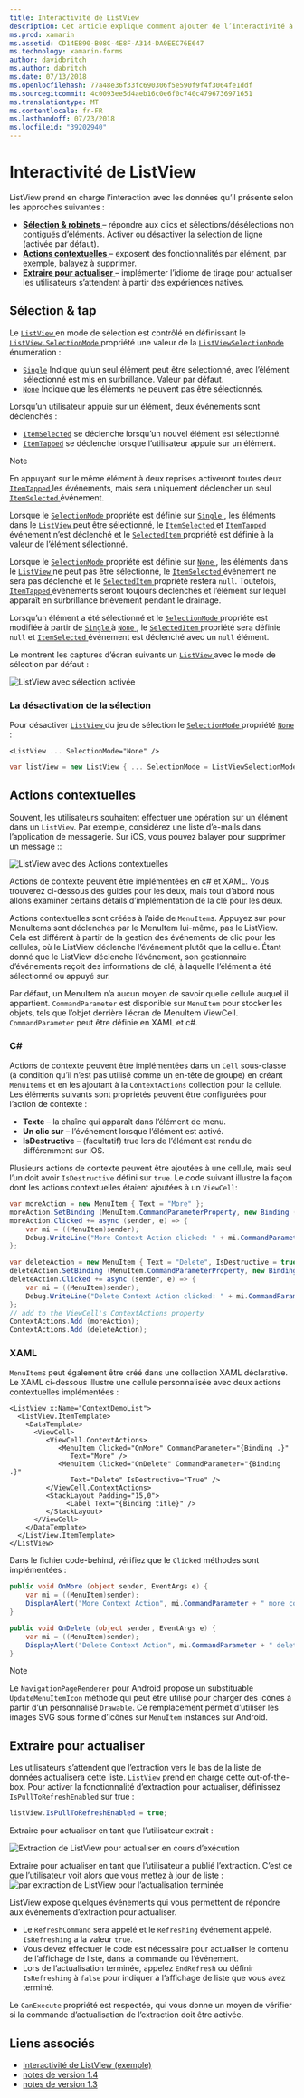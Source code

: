 ```yaml
---
title: Interactivité de ListView
description: Cet article explique comment ajouter de l’interactivité à un ListView Xamarin.Forms en implémentant les sélections, les actions de contexte et les extraire pour actualiser.
ms.prod: xamarin
ms.assetid: CD14EB90-B08C-4E8F-A314-DA0EEC76E647
ms.technology: xamarin-forms
author: davidbritch
ms.author: dabritch
ms.date: 07/13/2018
ms.openlocfilehash: 77a48e36f33fc690306f5e590f9f4f3064fe1ddf
ms.sourcegitcommit: 4c0093ee5d4aeb16c0e6f0c740c4796736971651
ms.translationtype: MT
ms.contentlocale: fr-FR
ms.lasthandoff: 07/23/2018
ms.locfileid: "39202940"
---
```

# <a name="listview-interactivity"></a>Interactivité de ListView

ListView prend en charge l’interaction avec les données qu’il présente selon les approches suivantes :

- [**Sélection & robinets** ](#selectiontaps) &ndash; répondre aux clics et sélections/désélections non contiguës d’éléments. Activer ou désactiver la sélection de ligne (activée par défaut).
- [**Actions contextuelles** ](#Context_Actions) &ndash; exposent des fonctionnalités par élément, par exemple, balayez à supprimer.
- [**Extraire pour actualiser** ](#Pull_to_Refresh) &ndash; implémenter l’idiome de tirage pour actualiser les utilisateurs s’attendent à partir des expériences natives.

<a name="selectiontaps" />

## <a name="selection--taps"></a>Sélection & tap

Le [ `ListView` ](xref:Xamarin.Forms.ListView) en mode de sélection est contrôlé en définissant le [ `ListView.SelectionMode` ](xref:Xamarin.Forms.ListView.SelectionMode) propriété une valeur de la [ `ListViewSelectionMode` ](xref:Xamarin.Forms.ListViewSelectionMode) énumération :

- [`Single`](xref:Xamarin.Forms.ListViewSelectionMode.Single) Indique qu’un seul élément peut être sélectionné, avec l’élément sélectionné est mis en surbrillance. Valeur par défaut.
- [`None`](xref:Xamarin.Forms.ListViewSelectionMode.None) Indique que les éléments ne peuvent pas être sélectionnés.

Lorsqu’un utilisateur appuie sur un élément, deux événements sont déclenchés :

- [`ItemSelected`](xref:Xamarin.Forms.ListView.ItemSelected) se déclenche lorsqu’un nouvel élément est sélectionné.
- [`ItemTapped`](xref:Xamarin.Forms.ListView.ItemTapped) se déclenche lorsque l’utilisateur appuie sur un élément.

> [!NOTE]
> En appuyant sur le même élément à deux reprises activeront toutes deux [ `ItemTapped` ](xref:Xamarin.Forms.ListView.ItemTapped) les événements, mais sera uniquement déclencher un seul [ `ItemSelected` ](xref:Xamarin.Forms.ListView.ItemSelected) événement.

Lorsque le [ `SelectionMode` ](xref:Xamarin.Forms.ListView.SelectionMode) propriété est définie sur [ `Single` ](xref:Xamarin.Forms.ListViewSelectionMode.Single), les éléments dans le [ `ListView` ](xref:Xamarin.Forms.ListView) peut être sélectionné, le [ `ItemSelected` ](xref:Xamarin.Forms.ListView.ItemSelected) et [ `ItemTapped` ](xref:Xamarin.Forms.ListView.ItemTapped) événement n’est déclenché et le [ `SelectedItem` ](xref:Xamarin.Forms.ListView.SelectedItem) propriété est définie à la valeur de l’élément sélectionné.

Lorsque le [ `SelectionMode` ](xref:Xamarin.Forms.ListView.SelectionMode) propriété est définie sur [ `None` ](xref:Xamarin.Forms.ListViewSelectionMode.None), les éléments dans le [ `ListView` ](xref:Xamarin.Forms.ListView) ne peut pas être sélectionné, le [ `ItemSelected` ](xref:Xamarin.Forms.ListView.ItemSelected) événement ne sera pas déclenché et le [ `SelectedItem` ](xref:Xamarin.Forms.ListView.SelectedItem) propriété restera `null`. Toutefois, [ `ItemTapped` ](xref:Xamarin.Forms.ListView.ItemTapped) événements seront toujours déclenchés et l’élément sur lequel apparaît en surbrillance brièvement pendant le drainage.

Lorsqu’un élément a été sélectionné et le [ `SelectionMode` ](xref:Xamarin.Forms.ListView.SelectionMode) propriété est modifiée à partir de [ `Single` ](xref:Xamarin.Forms.ListViewSelectionMode.Single) à [ `None` ](xref:Xamarin.Forms.ListViewSelectionMode.None), le [ `SelectedItem` ](xref:Xamarin.Forms.ListView.SelectedItem) propriété sera définie `null` et [ `ItemSelected` ](xref:Xamarin.Forms.ListView.ItemSelected) événement est déclenché avec un `null` élément.

Le montrent les captures d’écran suivants un [ `ListView` ](xref:Xamarin.Forms.ListView) avec le mode de sélection par défaut :

![](interactivity-images/selection-default.png "ListView avec sélection activée")

### <a name="disabling-selection"></a>La désactivation de la sélection

Pour désactiver [ `ListView` ](xref:Xamarin.Forms.ListView) du jeu de sélection le [ `SelectionMode` ](xref:Xamarin.Forms.ListView.SelectionMode) propriété [ `None` ](xref:Xamarin.Forms.ListViewSelectionMode.None):

```xaml
<ListView ... SelectionMode="None" />
```

```csharp
var listView = new ListView { ... SelectionMode = ListViewSelectionMode.None };
```

<a name="Context_Actions" />

## <a name="context-actions"></a>Actions contextuelles
Souvent, les utilisateurs souhaitent effectuer une opération sur un élément dans un `ListView`. Par exemple, considérez une liste d’e-mails dans l’application de messagerie. Sur iOS, vous pouvez balayer pour supprimer un message ::

![](interactivity-images/context-default.png "ListView avec des Actions contextuelles")

Actions de contexte peuvent être implémentées en c# et XAML. Vous trouverez ci-dessous des guides pour les deux, mais tout d’abord nous allons examiner certains détails d’implémentation de la clé pour les deux.

Actions contextuelles sont créées à l’aide de `MenuItem`s. Appuyez sur pour MenuItems sont déclenchés par le MenuItem lui-même, pas le ListView. Cela est différent à partir de la gestion des événements de clic pour les cellules, où le ListView déclenche l’événement plutôt que la cellule. Étant donné que le ListView déclenche l’événement, son gestionnaire d’événements reçoit des informations de clé, à laquelle l’élément a été sélectionné ou appuyé sur.

Par défaut, un MenuItem n’a aucun moyen de savoir quelle cellule auquel il appartient. `CommandParameter` est disponible sur `MenuItem` pour stocker les objets, tels que l’objet derrière l’écran de MenuItem ViewCell. `CommandParameter` peut être définie en XAML et c#.

### <a name="c"></a>C#  

Actions de contexte peuvent être implémentées dans un `Cell` sous-classe (à condition qu’il n’est pas utilisé comme un en-tête de groupe) en créant `MenuItem`s et en les ajoutant à la `ContextActions` collection pour la cellule. Les éléments suivants sont propriétés peuvent être configurées pour l’action de contexte :

* **Texte** &ndash; la chaîne qui apparaît dans l’élément de menu.
* **Un clic sur** &ndash; l’événement lorsque l’élément est activé.
* **IsDestructive** &ndash; (facultatif) true lors de l’élément est rendu de différemment sur iOS.

Plusieurs actions de contexte peuvent être ajoutées à une cellule, mais seul l’un doit avoir `IsDestructive` défini sur `true`. Le code suivant illustre la façon dont les actions contextuelles étaient ajoutées à un `ViewCell`:

```csharp
var moreAction = new MenuItem { Text = "More" };
moreAction.SetBinding (MenuItem.CommandParameterProperty, new Binding ("."));
moreAction.Clicked += async (sender, e) => {
    var mi = ((MenuItem)sender);
    Debug.WriteLine("More Context Action clicked: " + mi.CommandParameter);
};

var deleteAction = new MenuItem { Text = "Delete", IsDestructive = true }; // red background
deleteAction.SetBinding (MenuItem.CommandParameterProperty, new Binding ("."));
deleteAction.Clicked += async (sender, e) => {
    var mi = ((MenuItem)sender);
    Debug.WriteLine("Delete Context Action clicked: " + mi.CommandParameter);
};
// add to the ViewCell's ContextActions property
ContextActions.Add (moreAction);
ContextActions.Add (deleteAction);
```

### <a name="xaml"></a>XAML

`MenuItem`s peut également être créé dans une collection XAML déclarative. Le XAML ci-dessous illustre une cellule personnalisée avec deux actions contextuelles implémentées :

```xaml
<ListView x:Name="ContextDemoList">
  <ListView.ItemTemplate>
    <DataTemplate>
      <ViewCell>
         <ViewCell.ContextActions>
            <MenuItem Clicked="OnMore" CommandParameter="{Binding .}"
               Text="More" />
            <MenuItem Clicked="OnDelete" CommandParameter="{Binding .}"
               Text="Delete" IsDestructive="True" />
         </ViewCell.ContextActions>
         <StackLayout Padding="15,0">
              <Label Text="{Binding title}" />
         </StackLayout>
      </ViewCell>
    </DataTemplate>
  </ListView.ItemTemplate>
</ListView>
```

Dans le fichier code-behind, vérifiez que le `Clicked` méthodes sont implémentées :

```csharp
public void OnMore (object sender, EventArgs e) {
    var mi = ((MenuItem)sender);
    DisplayAlert("More Context Action", mi.CommandParameter + " more context action", "OK");
}

public void OnDelete (object sender, EventArgs e) {
    var mi = ((MenuItem)sender);
    DisplayAlert("Delete Context Action", mi.CommandParameter + " delete context action", "OK");
}
```

> [!NOTE]
> Le `NavigationPageRenderer` pour Android propose un substituable `UpdateMenuItemIcon` méthode qui peut être utilisé pour charger des icônes à partir d’un personnalisé `Drawable`. Ce remplacement permet d’utiliser les images SVG sous forme d’icônes sur `MenuItem` instances sur Android.

<a name="Pull_to_Refresh" />

## <a name="pull-to-refresh"></a>Extraire pour actualiser
Les utilisateurs s’attendent que l’extraction vers le bas de la liste de données actualisera cette liste. `ListView` prend en charge cette out-of-the-box. Pour activer la fonctionnalité d’extraction pour actualiser, définissez `IsPullToRefreshEnabled` sur true :

```csharp
listView.IsPullToRefreshEnabled = true;
```

Extraire pour actualiser en tant que l’utilisateur extrait :

![](interactivity-images/refresh-start.png "Extraction de ListView pour actualiser en cours d’exécution")

Extraire pour actualiser en tant que l’utilisateur a publié l’extraction. C’est ce que l’utilisateur voit alors que vous mettez à jour de liste : ![](interactivity-images/refresh-in-progress.png "par extraction de ListView pour l’actualisation terminée")

ListView expose quelques événements qui vous permettent de répondre aux événements d’extraction pour actualiser.

-  Le `RefreshCommand` sera appelé et le `Refreshing` événement appelé. `IsRefreshing` a la valeur `true`.
-  Vous devez effectuer le code est nécessaire pour actualiser le contenu de l’affichage de liste, dans la commande ou l’événement.
-  Lors de l’actualisation terminée, appelez `EndRefresh` ou définir `IsRefreshing` à `false` pour indiquer à l’affichage de liste que vous avez terminé.

Le `CanExecute` propriété est respectée, qui vous donne un moyen de vérifier si la commande d’actualisation de l’extraction doit être activée.



## <a name="related-links"></a>Liens associés

- [Interactivité de ListView (exemple)](https://developer.xamarin.com/samples/xamarin-forms/UserInterface/ListView/interactivity)
- [notes de version 1.4](http://forums.xamarin.com/discussion/35451/xamarin-forms-1-4-0-released/)
- [notes de version 1.3](http://forums.xamarin.com/discussion/29934/xamarin-forms-1-3-0-released/)
